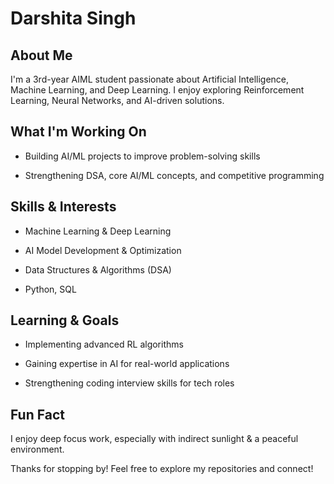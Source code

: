 # Darshita Singh

## About Me

I'm a 3rd-year AIML student passionate about Artificial Intelligence, Machine Learning, and Deep Learning. I enjoy exploring Reinforcement Learning, Neural Networks, and AI-driven solutions.

## What I'm Working On

- Building AI/ML projects to improve problem-solving skills

- Strengthening DSA, core AI/ML concepts, and competitive programming

## Skills & Interests

- Machine Learning & Deep Learning 

- AI Model Development & Optimization

- Data Structures & Algorithms (DSA)

- Python, SQL


## Learning & Goals

- Implementing advanced RL algorithms

- Gaining expertise in AI for real-world applications

- Strengthening coding interview skills for tech roles


## Fun Fact

I enjoy deep focus work, especially with indirect sunlight & a peaceful environment.

Thanks for stopping by! Feel free to explore my repositories and connect!


